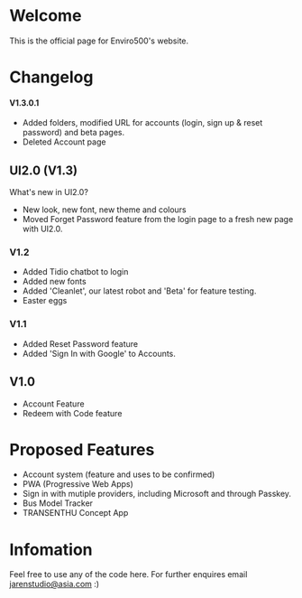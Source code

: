 # Welcome
This is the official page for Enviro500's website. 

# Changelog

#### V1.3.0.1
- Added folders, modified URL for accounts (login, sign up & reset password) and beta pages.
- Deleted Account page
## UI2.0 (V1.3)
What's new in UI2.0?
- New look, new font, new theme and colours
- Moved Forget Password feature from the login page to a fresh new page with UI2.0.
### V1.2
- Added Tidio chatbot to login
- Added new fonts
- Added 'Cleanlet', our latest robot and 'Beta' for feature testing.
- Easter eggs
### V1.1
- Added Reset Password feature
- Added 'Sign In with Google' to Accounts.
## V1.0
- Account Feature
- Redeem with Code feature


# Proposed Features
- Account system (feature and uses to be confirmed)
- PWA (Progressive Web Apps)
- Sign in with mutiple providers, including Microsoft and through Passkey.
- Bus Model Tracker
- TRANSENTHU Concept App

# Infomation
Feel free to use any of the code here.
For further enquires email jarenstudio@asia.com :)
